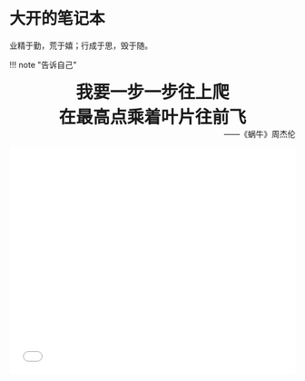 # 大开的笔记本

业精于勤，荒于嬉；行成于思，毁于随。


!!! note "告诉自己"
    <div align="center" style="font-size:30px;font-weight:bold">
        我要一步一步往上爬
        <br/>
        在最高点乘着叶片往前飞
    </div>
    <div align="right">
        ——《蜗牛》周杰伦
    </div>

<center> <iframe src="//player.bilibili.com/player.html?bvid=BV1GP4y1M7Uc" scrolling="no" border="0" frameborder="no" framespacing="0" allowfullscreen="true" width = 100% height = 400> </iframe>
</center>

